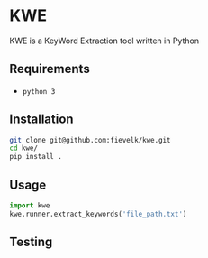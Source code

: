# KWE

KWE is a KeyWord Extraction tool written in Python

## Requirements

- `python 3`

## Installation

```bash
git clone git@github.com:fievelk/kwe.git
cd kwe/
pip install .
```

## Usage

```python
import kwe
kwe.runner.extract_keywords('file_path.txt')
```

## Testing
